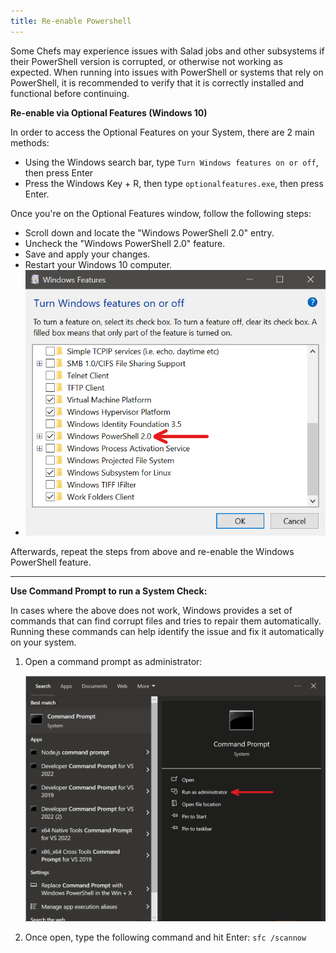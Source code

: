 ```yaml
---
title: Re-enable Powershell
---
```


Some Chefs may experience issues with Salad jobs and other subsystems if their PowerShell version is corrupted, or
otherwise not working as expected. When running into issues with PowerShell or systems that rely on PowerShell, it is
recommended to verify that it is correctly installed and functional before continuing.

**Re-enable via Optional Features (Windows 10)**

In order to access the Optional Features on your System, there are 2 main methods:

- Using the Windows search bar, type `Turn Windows features on or off`, then press Enter
- Press the Windows Key + R, then type `optionalfeatures.exe`, then press Enter.

Once you're on the Optional Features window, follow the following steps:

- Scroll down and locate the "Windows PowerShell 2.0" entry.
- Uncheck the "Windows PowerShell 2.0" feature.
- Save and apply your changes.
- Restart your Windows 10 computer.
- ![Screenshot showing Windows Powershell 2.0 options in Windows Features](../../../../content/images/troubleshooting/pc-configuration/re-enable-powershell-1.png)

Afterwards, repeat the steps from above and re-enable the Windows PowerShell feature.

---

**Use Command Prompt to run a System Check:**

In cases where the above does not work, Windows provides a set of commands that can find corrupt files and tries to
repair them automatically. Running these commands can help identify the issue and fix it automatically on your system.

1. Open a command prompt as administrator:

   ![Screenshot showing how to open Command Prompt as admin](../../../../content/images/troubleshooting/pc-configuration/re-enable-powershell-2.png)

2. Once open, type the following command and hit Enter: `sfc /scannow`
